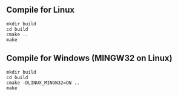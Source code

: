 ## Compile for Linux
```
mkdir build
cd build
cmake ..
make
```

## Compile for Windows (MINGW32 on Linux)
```
mkdir build
cd build
cmake -DLINUX_MINGW32=ON ..
make
```
